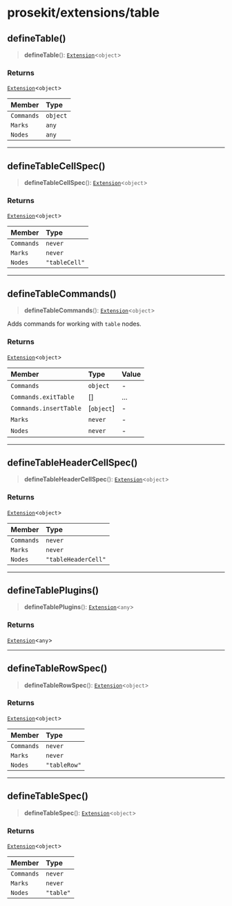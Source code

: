 # prosekit/extensions/table

<a id="defineTable" name="defineTable"></a>

## defineTable()

> **defineTable**(): [`Extension`](../core.md#ExtensionT)\<`object`\>

### Returns

[`Extension`](../core.md#ExtensionT)\<`object`\>

| Member | Type |
| :------ | :------ |
| `Commands` | `object` |
| `Marks` | `any` |
| `Nodes` | `any` |

***

<a id="defineTableCellSpec" name="defineTableCellSpec"></a>

## defineTableCellSpec()

> **defineTableCellSpec**(): [`Extension`](../core.md#ExtensionT)\<`object`\>

### Returns

[`Extension`](../core.md#ExtensionT)\<`object`\>

| Member | Type |
| :------ | :------ |
| `Commands` | `never` |
| `Marks` | `never` |
| `Nodes` | `"tableCell"` |

***

<a id="defineTableCommands" name="defineTableCommands"></a>

## defineTableCommands()

> **defineTableCommands**(): [`Extension`](../core.md#ExtensionT)\<`object`\>

Adds commands for working with `table` nodes.

### Returns

[`Extension`](../core.md#ExtensionT)\<`object`\>

| Member | Type | Value |
| :------ | :------ | :------ |
| `Commands` | `object` | - |
| `Commands.exitTable` | [] | ... |
| `Commands.insertTable` | [`object`] | - |
| `Marks` | `never` | - |
| `Nodes` | `never` | - |

***

<a id="defineTableHeaderCellSpec" name="defineTableHeaderCellSpec"></a>

## defineTableHeaderCellSpec()

> **defineTableHeaderCellSpec**(): [`Extension`](../core.md#ExtensionT)\<`object`\>

### Returns

[`Extension`](../core.md#ExtensionT)\<`object`\>

| Member | Type |
| :------ | :------ |
| `Commands` | `never` |
| `Marks` | `never` |
| `Nodes` | `"tableHeaderCell"` |

***

<a id="defineTablePlugins" name="defineTablePlugins"></a>

## defineTablePlugins()

> **defineTablePlugins**(): [`Extension`](../core.md#ExtensionT)\<`any`\>

### Returns

[`Extension`](../core.md#ExtensionT)\<`any`\>

***

<a id="defineTableRowSpec" name="defineTableRowSpec"></a>

## defineTableRowSpec()

> **defineTableRowSpec**(): [`Extension`](../core.md#ExtensionT)\<`object`\>

### Returns

[`Extension`](../core.md#ExtensionT)\<`object`\>

| Member | Type |
| :------ | :------ |
| `Commands` | `never` |
| `Marks` | `never` |
| `Nodes` | `"tableRow"` |

***

<a id="defineTableSpec" name="defineTableSpec"></a>

## defineTableSpec()

> **defineTableSpec**(): [`Extension`](../core.md#ExtensionT)\<`object`\>

### Returns

[`Extension`](../core.md#ExtensionT)\<`object`\>

| Member | Type |
| :------ | :------ |
| `Commands` | `never` |
| `Marks` | `never` |
| `Nodes` | `"table"` |
